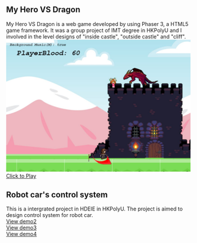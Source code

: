## My Hero VS Dragon  
My Hero VS Dragon is a web game developed by using Phaser 3, a HTML5 game framework. It was a group project of IMT degree in HKPolyU and I involved in the level designs of  "inside castle", "outside castle" and "cliff".  
<img src="assets/images/MHVSD.JPG" alt="My Hero VS Dragon is a good game" width="500"/>   
<a href="https://yukawing.github.io/MyHeroVSDragon/">Click to Play</a>  
  
## Robot car's control system
This is a intergrated project in HDEIE in HKPolyU. The project is aimed to design control system for robot car.  
<a href="https://youtu.be/fUyfqqz9Zbg">View demo2</a>  
<a href="https://youtu.be/7fppypZXFQE">View demo3</a>  
<a href="https://youtu.be/5qAJM77eF_k">View demo4</a>  
